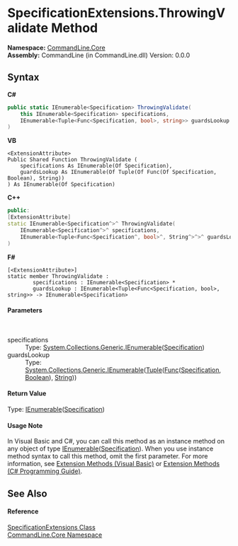 # SpecificationExtensions.ThrowingValidate Method 
 

**Namespace:**&nbsp;<a href="N_CommandLine_Core">CommandLine.Core</a><br />**Assembly:**&nbsp;CommandLine (in CommandLine.dll) Version: 0.0.0

## Syntax

**C#**<br />
``` C#
public static IEnumerable<Specification> ThrowingValidate(
	this IEnumerable<Specification> specifications,
	IEnumerable<Tuple<Func<Specification, bool>, string>> guardsLookup
)
```

**VB**<br />
``` VB
<ExtensionAttribute>
Public Shared Function ThrowingValidate ( 
	specifications As IEnumerable(Of Specification),
	guardsLookup As IEnumerable(Of Tuple(Of Func(Of Specification, Boolean), String))
) As IEnumerable(Of Specification)
```

**C++**<br />
``` C++
public:
[ExtensionAttribute]
static IEnumerable<Specification^>^ ThrowingValidate(
	IEnumerable<Specification^>^ specifications, 
	IEnumerable<Tuple<Func<Specification^, bool>^, String^>^>^ guardsLookup
)
```

**F#**<br />
``` F#
[<ExtensionAttribute>]
static member ThrowingValidate : 
        specifications : IEnumerable<Specification> * 
        guardsLookup : IEnumerable<Tuple<Func<Specification, bool>, string>> -> IEnumerable<Specification> 

```


#### Parameters
&nbsp;<dl><dt>specifications</dt><dd>Type: <a href="https://docs.microsoft.com/dotnet/api/system.collections.generic.ienumerable-1" target="_blank">System.Collections.Generic.IEnumerable</a>(<a href="T_CommandLine_Core_Specification">Specification</a>)<br /></dd><dt>guardsLookup</dt><dd>Type: <a href="https://docs.microsoft.com/dotnet/api/system.collections.generic.ienumerable-1" target="_blank">System.Collections.Generic.IEnumerable</a>(<a href="https://docs.microsoft.com/dotnet/api/system.tuple-2" target="_blank">Tuple</a>(<a href="https://docs.microsoft.com/dotnet/api/system.func-2" target="_blank">Func</a>(<a href="T_CommandLine_Core_Specification">Specification</a>, <a href="https://docs.microsoft.com/dotnet/api/system.boolean" target="_blank">Boolean</a>), <a href="https://docs.microsoft.com/dotnet/api/system.string" target="_blank">String</a>))<br /></dd></dl>

#### Return Value
Type: <a href="https://docs.microsoft.com/dotnet/api/system.collections.generic.ienumerable-1" target="_blank">IEnumerable</a>(<a href="T_CommandLine_Core_Specification">Specification</a>)

#### Usage Note
In Visual Basic and C#, you can call this method as an instance method on any object of type <a href="https://docs.microsoft.com/dotnet/api/system.collections.generic.ienumerable-1" target="_blank">IEnumerable</a>(<a href="T_CommandLine_Core_Specification">Specification</a>). When you use instance method syntax to call this method, omit the first parameter. For more information, see <a href="https://docs.microsoft.com/dotnet/visual-basic/programming-guide/language-features/procedures/extension-methods">Extension Methods (Visual Basic)</a> or <a href="https://docs.microsoft.com/dotnet/csharp/programming-guide/classes-and-structs/extension-methods">Extension Methods (C# Programming Guide)</a>.

## See Also


#### Reference
<a href="T_CommandLine_Core_SpecificationExtensions">SpecificationExtensions Class</a><br /><a href="N_CommandLine_Core">CommandLine.Core Namespace</a><br />